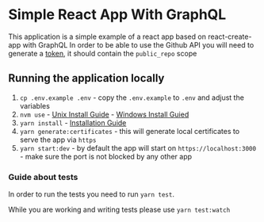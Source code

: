 # Simple React App With GraphQL

This application is a simple example of a react app based on react-create-app with GraphQL
In order to be able to use the Github API you will need to generate a [token](https://docs.github.com/en/authentication/keeping-your-account-and-data-secure/creating-a-personal-access-token), it should contain the `public_repo` scope

## Running the application locally

1. `cp .env.example .env` - copy the `.env.example` to `.env` and adjust the variables
2. `nvm use` - [Unix Install Guide](https://github.com/nvm-sh/nvm#install--update-script) - [Windows Install Guied](https://github.com/coreybutler/nvm-windows)
3. `yarn install` - [Installation Guide](https://classic.yarnpkg.com/en/docs/install)
4. `yarn generate:certificates` - this will generate local certificates to serve the app via `https`
5. `yarn start:dev`  - by default the app will start on `https://localhost:3000` - make sure the port is not blocked by any other app

### Guide about tests

In order to run the tests you need to run `yarn test`.

While you are working and writing tests please use `yarn test:watch`